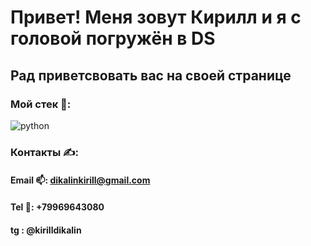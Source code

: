 # Привет! Меня зовут Кирилл и я с головой погружён в DS

## Рад приветсвовать вас на своей странице

### Мой стек 💪:
![python](https://img.shields.io/badge/-python-090909?style=for-the-badge&logo=python)

### Контакты ✍:

#### Email 📫: dikalinkirill@gmail.com
#### Tel 📱: +79969643080
#### tg : @kirilldikalin
